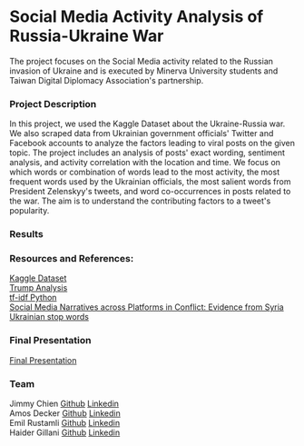 # Social Media Activity Analysis of Russia-Ukraine War

The project focuses on the Social Media activity related to the Russian invasion of Ukraine and is executed by Minerva University students and Taiwan Digital Diplomacy Association's partnership. 

### Project Description
In this project, we used the Kaggle Dataset about the Ukraine-Russia war. We also scraped data from Ukrainian government officials' Twitter and Facebook accounts to analyze the factors leading to viral posts on the given topic. The project includes an analysis of posts' exact wording, sentiment analysis, and activity correlation with the location and time. We focus on which words or combination of words lead to the most activity, the most frequent words used by the Ukrainian officials, the most salient words from President Zelenskyy's tweets, and word co-occurrences in posts related to the war. The aim is to understand the contributing factors to a tweet's popularity.

### Results


### Resources and References:
[Kaggle Dataset](https://www.kaggle.com/datasets/bwandowando/ukraine-russian-crisis-twitter-dataset-1-2-m-rows/code?resource=download) \
[Trump Analysis](http://varianceexplained.org/r/trump-tweets/) \
[tf-idf Python](https://towardsdatascience.com/clustering-documents-with-python-97314ad6a78d) \
[Social Media Narratives across Platforms in Conflict: Evidence from Syria](https://papers.ssrn.com/sol3/papers.cfm?abstract_id=4075120) \
[Ukrainian stop words](https://github.com/skupriienko/Ukrainian-Stopwords/blob/master/stopwords_ua.txt) 

### Final Presentation
[Final Presentation](https://docs.google.com/presentation/d/1dQGdr5h4STjZzrb11cSrDYE8YOTpYsRM/edit?usp=sharing&ouid=114925085891069020544&rtpof=true&sd=true)


### Team
Jimmy Chien [Github](https://github.com/jycc-267)  [Linkedin]()\
Amos Decker [Github](https://github.com/amdecker)  [Linkedin](https://www.linkedin.com/in/amosdecker/)\
Emil Rustamli [Github](https://github.com/EmilRustamli)  [Linkedin](https://www.linkedin.com/in/emil-rustamli/) \
Haider Gillani [Github]()  [Linkedin](https://www.linkedin.com/in/haider-gillani-b87b90210/)

